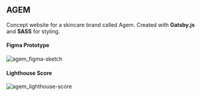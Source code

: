 ## AGEM
Concept website for a skincare brand called Agem. Created with **Gatsby.js** and **SASS** for styling.

#### **Figma** Prototype

![agem_figma-sketch](https://user-images.githubusercontent.com/37121452/125346474-ce577580-e327-11eb-9e93-6f4b7914a5be.gif)

#### Lighthouse Score

![agem_lighthouse-score](https://user-images.githubusercontent.com/37121452/125346793-28f0d180-e328-11eb-9466-37cc374b70f5.jpg)


